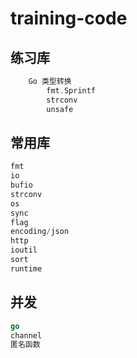 # training-code
## 练习库
```go
    Go 类型转换
        fmt.Sprintf
        strconv
        unsafe
```

## 常用库
```go
fmt
io
bufio
strconv
os
sync
flag
encoding/json
http
ioutil
sort
runtime
```

## 并发
```go
go
channel
匿名函数
```